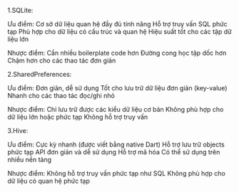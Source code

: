 1.SQLite:

Ưu điểm:
Cơ sở dữ liệu quan hệ đầy đủ tính năng
Hỗ trợ truy vấn SQL phức tạp
Phù hợp cho dữ liệu có cấu trúc và quan hệ
Hiệu suất tốt cho các tập dữ liệu lớn

Nhược điểm:
Cần nhiều boilerplate code hơn
Đường cong học tập dốc hơn
Chậm hơn cho các thao tác đơn giản

2.SharedPreferences:

Ưu điểm:
Đơn giản, dễ sử dụng
Tốt cho lưu trữ dữ liệu đơn giản (key-value)
Nhanh cho các thao tác đọc/ghi nhỏ

Nhược điểm:
Chỉ lưu trữ được các kiểu dữ liệu cơ bản
Không phù hợp cho dữ liệu lớn hoặc phức tạp
Không hỗ trợ truy vấn

3.Hive:

Ưu điểm:
Cực kỳ nhanh (được viết bằng native Dart)
Hỗ trợ lưu trữ objects phức tạp
API đơn giản và dễ sử dụng
Hỗ trợ mã hóa
Có thể sử dụng trên nhiều nền tảng

Nhược điểm:
Không hỗ trợ truy vấn phức tạp như SQL
Không phù hợp cho dữ liệu có quan hệ phức tạp
